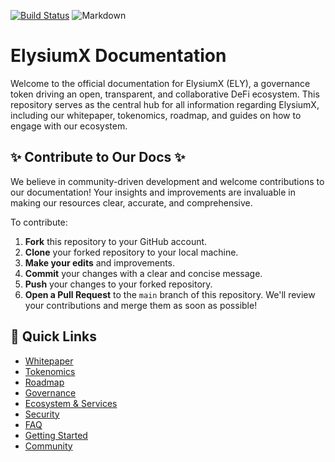 [![Build Status](https://github.com/elysiumx-io/elysiumx-docs/actions/workflows/deploy-docs.yml/badge.svg)](https://github.com/elysiumx-io/elysiumx-docs/actions/workflows/deploy-docs.yml)
![Markdown](https://img.shields.io/badge/Language-Markdown-blue.svg)

# ElysiumX Documentation

Welcome to the official documentation for ElysiumX (ELY), a governance token driving an open, transparent, and collaborative DeFi ecosystem. This repository serves as the central hub for all information regarding ElysiumX, including our whitepaper, tokenomics, roadmap, and guides on how to engage with our ecosystem.

## ✨ Contribute to Our Docs ✨

We believe in community-driven development and welcome contributions to our documentation! Your insights and improvements are invaluable in making our resources clear, accurate, and comprehensive.

To contribute:

1.  **Fork** this repository to your GitHub account.
2.  **Clone** your forked repository to your local machine.
3.  **Make your edits** and improvements.
4.  **Commit** your changes with a clear and concise message.
5.  **Push** your changes to your forked repository.
6.  **Open a Pull Request** to the `main` branch of this repository. We'll review your contributions and merge them as soon as possible!

## 🔗 Quick Links

-   [Whitepaper](docs/whitepaper.md)
-   [Tokenomics](docs/tokenomics-deep-dive.md)
-   [Roadmap](docs/roadmap-details.md)
-   [Governance](docs/governance-guide.md)
-   [Ecosystem & Services](docs/ecosystem-usage-guides.md)
-   [Security](docs/security-measures.md)
-   [FAQ](docs/faq.md)
-   [Getting Started](docs/getting-started.md)
-   [Community](docs/community-channels.md)